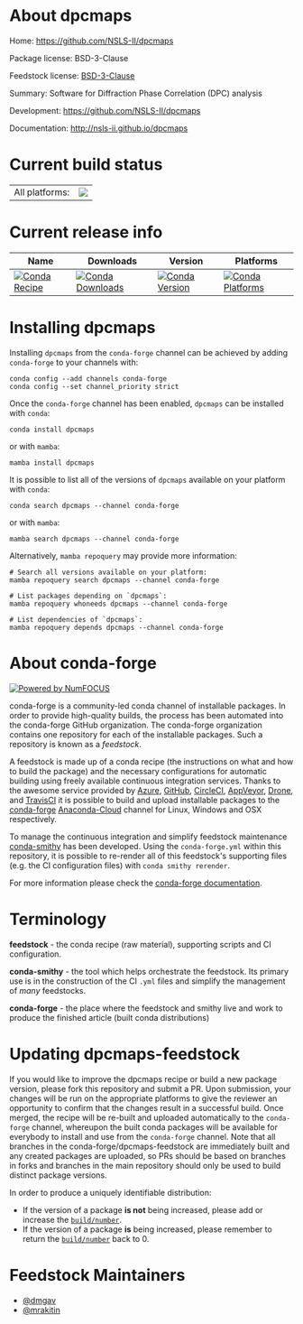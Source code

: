 About dpcmaps
=============

Home: https://github.com/NSLS-II/dpcmaps

Package license: BSD-3-Clause

Feedstock license: [BSD-3-Clause](https://github.com/conda-forge/dpcmaps-feedstock/blob/main/LICENSE.txt)

Summary: Software for Diffraction Phase Correlation (DPC) analysis

Development: https://github.com/NSLS-II/dpcmaps

Documentation: http://nsls-ii.github.io/dpcmaps

Current build status
====================


<table><tr><td>All platforms:</td>
    <td>
      <a href="https://dev.azure.com/conda-forge/feedstock-builds/_build/latest?definitionId=13767&branchName=main">
        <img src="https://dev.azure.com/conda-forge/feedstock-builds/_apis/build/status/dpcmaps-feedstock?branchName=main">
      </a>
    </td>
  </tr>
</table>

Current release info
====================

| Name | Downloads | Version | Platforms |
| --- | --- | --- | --- |
| [![Conda Recipe](https://img.shields.io/badge/recipe-dpcmaps-green.svg)](https://anaconda.org/conda-forge/dpcmaps) | [![Conda Downloads](https://img.shields.io/conda/dn/conda-forge/dpcmaps.svg)](https://anaconda.org/conda-forge/dpcmaps) | [![Conda Version](https://img.shields.io/conda/vn/conda-forge/dpcmaps.svg)](https://anaconda.org/conda-forge/dpcmaps) | [![Conda Platforms](https://img.shields.io/conda/pn/conda-forge/dpcmaps.svg)](https://anaconda.org/conda-forge/dpcmaps) |

Installing dpcmaps
==================

Installing `dpcmaps` from the `conda-forge` channel can be achieved by adding `conda-forge` to your channels with:

```
conda config --add channels conda-forge
conda config --set channel_priority strict
```

Once the `conda-forge` channel has been enabled, `dpcmaps` can be installed with `conda`:

```
conda install dpcmaps
```

or with `mamba`:

```
mamba install dpcmaps
```

It is possible to list all of the versions of `dpcmaps` available on your platform with `conda`:

```
conda search dpcmaps --channel conda-forge
```

or with `mamba`:

```
mamba search dpcmaps --channel conda-forge
```

Alternatively, `mamba repoquery` may provide more information:

```
# Search all versions available on your platform:
mamba repoquery search dpcmaps --channel conda-forge

# List packages depending on `dpcmaps`:
mamba repoquery whoneeds dpcmaps --channel conda-forge

# List dependencies of `dpcmaps`:
mamba repoquery depends dpcmaps --channel conda-forge
```


About conda-forge
=================

[![Powered by
NumFOCUS](https://img.shields.io/badge/powered%20by-NumFOCUS-orange.svg?style=flat&colorA=E1523D&colorB=007D8A)](https://numfocus.org)

conda-forge is a community-led conda channel of installable packages.
In order to provide high-quality builds, the process has been automated into the
conda-forge GitHub organization. The conda-forge organization contains one repository
for each of the installable packages. Such a repository is known as a *feedstock*.

A feedstock is made up of a conda recipe (the instructions on what and how to build
the package) and the necessary configurations for automatic building using freely
available continuous integration services. Thanks to the awesome service provided by
[Azure](https://azure.microsoft.com/en-us/services/devops/), [GitHub](https://github.com/),
[CircleCI](https://circleci.com/), [AppVeyor](https://www.appveyor.com/),
[Drone](https://cloud.drone.io/welcome), and [TravisCI](https://travis-ci.com/)
it is possible to build and upload installable packages to the
[conda-forge](https://anaconda.org/conda-forge) [Anaconda-Cloud](https://anaconda.org/)
channel for Linux, Windows and OSX respectively.

To manage the continuous integration and simplify feedstock maintenance
[conda-smithy](https://github.com/conda-forge/conda-smithy) has been developed.
Using the ``conda-forge.yml`` within this repository, it is possible to re-render all of
this feedstock's supporting files (e.g. the CI configuration files) with ``conda smithy rerender``.

For more information please check the [conda-forge documentation](https://conda-forge.org/docs/).

Terminology
===========

**feedstock** - the conda recipe (raw material), supporting scripts and CI configuration.

**conda-smithy** - the tool which helps orchestrate the feedstock.
                   Its primary use is in the construction of the CI ``.yml`` files
                   and simplify the management of *many* feedstocks.

**conda-forge** - the place where the feedstock and smithy live and work to
                  produce the finished article (built conda distributions)


Updating dpcmaps-feedstock
==========================

If you would like to improve the dpcmaps recipe or build a new
package version, please fork this repository and submit a PR. Upon submission,
your changes will be run on the appropriate platforms to give the reviewer an
opportunity to confirm that the changes result in a successful build. Once
merged, the recipe will be re-built and uploaded automatically to the
`conda-forge` channel, whereupon the built conda packages will be available for
everybody to install and use from the `conda-forge` channel.
Note that all branches in the conda-forge/dpcmaps-feedstock are
immediately built and any created packages are uploaded, so PRs should be based
on branches in forks and branches in the main repository should only be used to
build distinct package versions.

In order to produce a uniquely identifiable distribution:
 * If the version of a package **is not** being increased, please add or increase
   the [``build/number``](https://docs.conda.io/projects/conda-build/en/latest/resources/define-metadata.html#build-number-and-string).
 * If the version of a package **is** being increased, please remember to return
   the [``build/number``](https://docs.conda.io/projects/conda-build/en/latest/resources/define-metadata.html#build-number-and-string)
   back to 0.

Feedstock Maintainers
=====================

* [@dmgav](https://github.com/dmgav/)
* [@mrakitin](https://github.com/mrakitin/)

